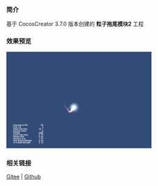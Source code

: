 ### 简介
基于 CocosCreator 3.7.0 版本创建的 **粒子拖尾模块2** 工程

### 效果预览
![image](../../../gif/202203/2022030533.gif)

### 相关链接
[Gitee](https://gitee.com/mirrors_cocos-creator/test-cases-3d/blob/v3.0/assets/cases/particle) | [Github](https://github.com/cocos-creator/test-cases-3d/blob/v3.0/assets/cases/particle)